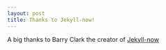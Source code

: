 ```yaml
---
layout: post
title: Thanks to Jekyll-now!
---
```


A big thanks to Barry Clark the creator of [Jekyll-now](https://github.com/barryclark/jekyll-now)
